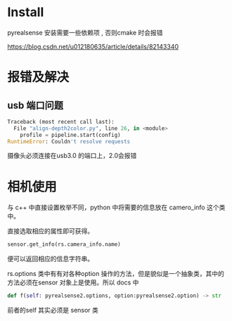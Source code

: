# Install

pyrealsense 安装需要一些依赖项 , 否则cmake 时会报错

<https://blog.csdn.net/u012180635/article/details/82143340>

# 报错及解决

## usb 端口问题

```python
Traceback (most recent call last):
  File "align-depth2color.py", line 26, in <module>
    profile = pipeline.start(config)
RuntimeError: Couldn't resolve requests
```

摄像头必须连接在usb3.0 的端口上，2.0会报错

# 相机使用

与 c++ 中直接设置枚举不同，python 中将需要的信息放在 camero_info 这个类中。

直接选取相应的属性即可获得。

```python
sensor.get_info(rs.camera_info.name)
```

便可以返回相应的信息字符串。

rs.options 类中有有对各种option 操作的方法，但是貌似是一个抽象类，其中的方法必须在sensor 对象上是使用。所以 docs 中

```python
def f(self: pyrealsense2.options, option:pyrealsense2.option) -> str
```

前者的self 其实必须是 sensor 类
